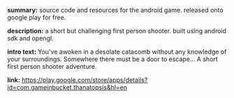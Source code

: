 **summary:**
source code and resources for the android game.
released onto google play for free.

**description:**
a short but challenging first person shooter. built using android sdk and opengl.

**intro text:**
You've awoken in a desolate catacomb without any knowledge of your surroundings. Somewhere there must be a door to escape...
A short first person shooter adventure.

**link:**
https://play.google.com/store/apps/details?id=com.gameinbucket.thanatopsis&hl=en
